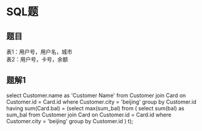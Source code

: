 # SQL题
## 题目  
表1：用户号，用户名，城市  
表2：用户号，卡号，余额  

## 题解1  
select Customer.name as 'Customer Name'
from Customer join Card
on Customer.id = Card.id
where Customer.city = 'beijing'
group by Customer.id
having sum(Card.bal) = (select max(sum_bal) from (
    select sum(bal) as sum_bal
    from Customer join Card
    on Customer.id = Card.id
    where Customer.city = 'beijing'
    group by Customer.id
    ) t);


























